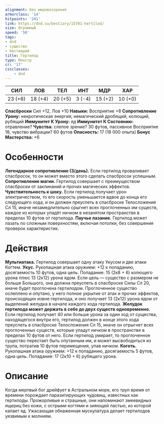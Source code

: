 ```yaml
---
alignment: без мировоззрения
armorclass: '14'
hitpoints: '241'
link: https://dnd.su/bestiary/15701-hertilod/
size: Огромный
speed: '50'
tags:
- dnd
- существо
- бестиарий
title: Гертилод
type: Монстр
cr: '17'
cssclasses:
    - dnd
---
```



| СИЛ | ЛОВ | ТЕЛ | ИНТ | МДР | ХАР |
|---|---|---|---|---|---|
| 23 (+6) | 18 (+4) | 20 (+5) | 3 (-4) | 15 (+2) | 10 (+0) |
**Спасброски** Сил +12, Лов +10
**Навыки:** Восприятие +8
**Сопротивление Урону:** некротическая энергия; немагический дробящий, колющий, рубящий
**Иммунитет К Урону:** яд
**Иммунитет К Состоянию:** отравление?
**Чувства:** слепое зрение? 30 футов, пассивное Восприятие 18, чувство вибрации? 60 футов
**Опасность:** 17 (18 000 опыта)
**Бонус Мастерства:** +6


# Особенности
**Легендарное сопротивление (3/день).** Если гертилод проваливает спасбросок, то он может вместо этого сделать спасбросок успешным.
**Сопротивление магии.** Гертилод совершает с преимуществом спасброски от заклинаний и прочих магических эффектов.
**Чувствительность к шоку.** Если гертилод получает урон электричеством, то его скорость уменьшается вдвое до конца его следующего хода, и он должен преуспеть в спасброске Телосложения Сл 15, иначе незамедлительно срыгнет всех проглоченных им существ, каждое из которых упадёт ничком в незанятом пространстве в пределах 10 футов от гертилода.
**Паучье лазание.** Гертилод может лазать по сложным поверхностям, включая потолки, без совершения проверок характеристик.


# Действия
**Мультиатака.** Гертилод совершает одну атаку Укусом и две атаки Когтем.
**Укус.** Рукопашная атака оружием: +12 к попаданию, досягаемость 10 футов, одна цель. Попадание: 15 (2к8 + 6) колющего урона плюс 13 (2к12) урона ядом. Если цель — существо с размером не больше Большого, она должна преуспеть в спасброске Силы Сл 20, иначе будет проглочена гертилодом. Проглоченное существо ослеплено и опутано, у него полное укрытие от атак и прочих эффектов, происходящих извне гертилода, и оно получает 13 (2к12) урона ядом от выделений желудка в начале каждого хода гертилода.
**Желудок гертилода может держать в себе до двух существ одновременно.** Если гертилод получает 40 или больше урона за один ход от существа, находящегося внутри его, гертилод должен в конце этого хода преуспеть в спасброске Телосложения Сл 15, иначе он отрыгнет всех проглоченных существ, которые упадут ничком в пространстве в пределах 10 футов от него. Если гертилод умирает, то проглоченное существо перестает быть опутанным им, и может высвободиться из трупа, потратив 10 футов перемещения, упав ничком.
**Коготь.** Рукопашная атака оружием: +12 к попаданию, досягаемость 5 футов, одна цель. Попадание: 17 (2к10 + 6) рубящего урона.


# Описание
Когда мертвый бог дрейфует в Астральном море, его труп время от времени порождает паразитирующих чудовищ, известных как гертилоды. Прожорливые и страшные, они напоминают змеевидных ящериц без кожи, с острыми когтями и зияющей пастью, из которой капает яд. Ужасающая обнаженная мускулатура делает гертилодов уязвимым к молниям.